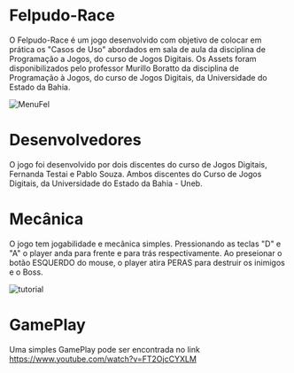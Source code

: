 # Felpudo-Race

  O Felpudo-Race é um jogo desenvolvido com objetivo de colocar em prática os "Casos de Uso" abordados em sala de aula da disciplina de Programação a Jogos, do curso de Jogos Digitais. 
Os Assets foram disponibilizados pelo professor Murillo Boratto da disciplina de Programação à Jogos, do curso de Jogos Digitais, da Universidade do Estado da Bahia. 

![MenuFel](https://github.com/user-attachments/assets/6f03e682-1cf7-44d5-ace6-841223cccfe5)

# Desenvolvedores

  O jogo foi desenvolvido por dois discentes do curso de Jogos Digitais, Fernanda Testai e Pablo Souza. Ambos discentes do Curso de Jogos Digitais, da Universidade do Estado da Bahia - Uneb.  

# Mecânica
  O jogo tem jogabilidade e mecânica simples. Pressionando as teclas "D" e "A" o player anda para frente e para trás respectivamente. Ao preseionar o botão ESQUERDO do mouse, o player atira PERAS para destruir os inimigos e o Boss. 

![tutorial](https://github.com/user-attachments/assets/a26f48eb-eb4d-48db-8b85-dc57300921fd)

# GamePlay
  Uma simples GamePlay pode ser encontrada no link https://www.youtube.com/watch?v=FT2OjcCYXLM 
